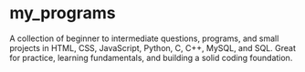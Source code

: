 # my_programs
A collection of beginner to intermediate questions, programs, and small projects in HTML, CSS, JavaScript, Python, C, C++, MySQL, and SQL. Great for practice, learning fundamentals, and building a solid coding foundation.
